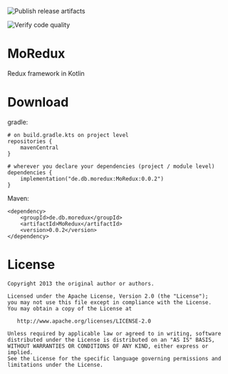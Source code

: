 ![Publish release artifacts](https://github.com/dbvertrieb/MoRedux/actions/workflows/publish-release-artifacts.yml/badge.svg)

![Verify code quality](https://github.com/dbvertrieb/MoRedux/actions/workflows/verify-code-quality.yml/badge.svg)

# MoRedux
Redux framework in Kotlin

# Download

gradle:
```
# on build.gradle.kts on project level
repositories {
    mavenCentral
}

# wherever you declare your dependencies (project / module level)
dependencies {
    implementation("de.db.moredux:MoRedux:0.0.2")
}
```

Maven:
```
<dependency>
    <groupId>de.db.moredux</groupId>
    <artifactId>MoRedux</artifactId>
    <version>0.0.2</version>
</dependency>
```

# License

    Copyright 2013 the original author or authors.

    Licensed under the Apache License, Version 2.0 (the "License");
    you may not use this file except in compliance with the License.
    You may obtain a copy of the License at

       http://www.apache.org/licenses/LICENSE-2.0

    Unless required by applicable law or agreed to in writing, software
    distributed under the License is distributed on an "AS IS" BASIS,
    WITHOUT WARRANTIES OR CONDITIONS OF ANY KIND, either express or implied.
    See the License for the specific language governing permissions and
    limitations under the License.
